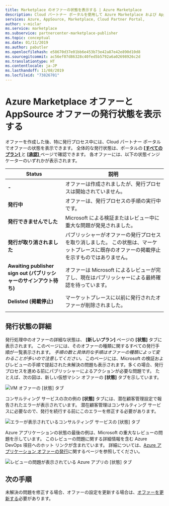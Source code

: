 ```yaml
---
title: Marketplace のオファーの状態を表示する | Azure Marketplace
description: Cloud パートナー ポータルを使用して Azure Marketplace および AppSource Marketplace でオファーの状態を表示する
services: Azure, AppSource, Marketplace, Cloud Partner Portal,
author: v-miclar
ms.service: marketplace
ms.subservice: partnercenter-marketplace-publisher
ms.topic: conceptual
ms.date: 01/11/2019
ms.author: pabutler
ms.openlocfilehash: e58670d37e01bb6e453b73e42a87e42e890d10d8
ms.sourcegitcommit: ac56ef07d86328c40fed5b5792a6a02698926c2d
ms.translationtype: HT
ms.contentlocale: ja-JP
ms.lasthandoff: 11/08/2019
ms.locfileid: "73826701"
---
```

# <a name="view-the-publishing-status-of-azure-marketplace-and-appsource-offers"></a>Azure Marketplace オファーと AppSource オファーの発行状態を表示する

オファーを作成した後、特に発行プロセス中には、Cloud パートナー ポータルでオファーの状態を表示できます。  全体的な発行状態は、ポータルの [ **[すべてのプラン]** ](../portal-tour/cpp-all-offers-page.md) と [ **[承認]** ](../portal-tour/cpp-approvals-page.md) ページで確認できます。  各オファーには、以下の状態インジケーターのいずれかが表示されます。  

|            Status              |   説明                                                           |
|            ------              |   -----------                                                           |
| **-**                          | オファーは作成されましたが、発行プロセスは開始されていません。            |
| **発行中**        | オファーは、発行プロセスの手順の実行中です。   |
| **発行できませんでした**             | Microsoft による検証またはレビュー中に重大な問題が発見されました。 |
| **発行が取り消されました**           | パブリッシャーがオファーの発行プロセスを取り消しました。  この状態は、マーケットプレースに既存のオファーの掲載停止を示すものではありません。 | 
| **Awaiting publisher sign out (パブリッシャーのサインアウト待ち)** | オファーは Microsoft によるレビューが完了し、現在はパブリッシャーによる最終確認を待っています。 |
| **Delisted (掲載停止)**                   | マーケットプレースに以前に発行されたオファーが削除されました。      | 
|  |  |


## <a name="publishing-status-details"></a>発行状態の詳細 

発行処理中のオファーの詳細な状態は、 **[新しいプラン]** ページの **[状態]** タブに表示されます。  このページには、そのオファーの種類に関するすべての発行手順が一覧表示されます。  *手順の数と具体的な手順はオファーの種類によって変わることが多いので注意してください。*  このページには、Microsoft の検証およびレビューの手順で提起された未解決の問題も表示されます。多くの場合、発行プロセスを進める前にパブリッシャーによるアクションが必要な問題です。  たとえば、次の図は、新しい仮想マシン オファーの **[状態]** タブを示しています。 

![VM オファーの [状態] タブ](./media/vm-offer-pub-steps1.png)

コンサルティング サービスの次の例の **[状態]** タブには、潜在顧客管理設定で報告されたエラーが表示されています。  潜在顧客管理はコンサルティング サービスに必要なので、発行を続行する前にこのエラーを修正する必要があります。

![エラーが表示されているコンサルティング サービスの [状態] タブ](./media/consulting-service-error.png)

Azure アプリケーションの状態の最後の例は、Microsoft の重大なレビューの問題を示しています。  このレビューの問題に関する詳細情報を含む Azure DevOps 項目へのホット リンクが含まれています。  詳細については、[Azure アプリケーション オファーの発行](cpp-publish-offer.md)に関するページを参照してください。

![レビューの問題が表示されている Azure アプリの [状態] タブ](../azure-applications/media/status-tab-ms-review.png)


## <a name="next-steps"></a>次の手順

未解決の問題を修正する場合、オファーの設定を更新する場合は、[オファーを更新する](./cpp-update-offer.md)必要があります。 

